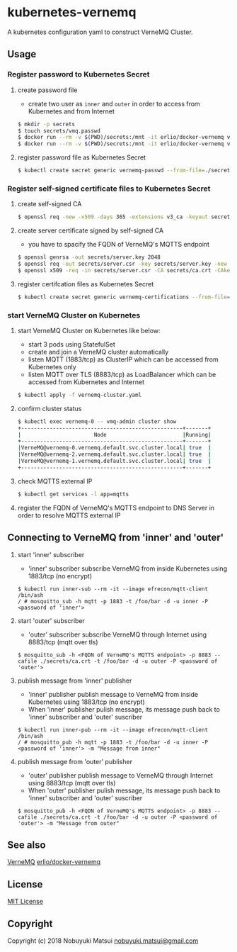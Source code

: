 # kubernetes-vernemq
A kubernetes configuration yaml to construct VerneMQ Cluster.

## Usage
### Register password to Kubernetes Secret
1. create password file
    * create two user as `inner` and `outer` in order to access from Kubernetes and from Internet

    ```bash
    $ mkdir -p secrets
    $ touch secrets/vmq.passwd
    $ docker run --rm -v $(PWD)/secrets:/mnt -it erlio/docker-vernemq vmq-passwd /mnt/vmq.passwd inner
    $ docker run --rm -v $(PWD)/secrets:/mnt -it erlio/docker-vernemq vmq-passwd /mnt/vmq.passwd outer
    ```
1. register password file as Kubernetes Secret

    ```bash
    $ kubectl create secret generic vernemq-passwd --from-file=./secrets/vmq.passwd
    ```

### Register self-signed certificate files to Kubernetes Secret
1. create self-signed CA

    ```bash
    $ openssl req -new -x509 -days 365 -extensions v3_ca -keyout secrets/ca.key -out secrets/ca.crt
    ```
1. create server certificate signed by self-signed CA
    * you have to spacify the FQDN of VerneMQ's MQTTS endpoint

    ```bash
    $ openssl genrsa -out secrets/server.key 2048
    $ openssl req -out secrets/server.csr -key secrets/server.key -new
    $ openssl x509 -req -in secrets/server.csr -CA secrets/ca.crt -CAkey secrets/ca.key -CAcreateserial -out secrets/server.crt -days 365
    ```
1. register certifcation files as Kubernetes Secret

    ```bash
    $ kubectl create secret generic vernemq-certifications --from-file=./secrets/ca.crt --from-file=./secrets/server.crt --from-file=./secrets/server.key
    ```

### start VerneMQ Cluster on Kubernetes
1. start VerneMQ Cluster on Kubernetes like below:
    * start 3 pods using StatefulSet
    * create and join a VerneMQ cluster automatically
    * listen MQTT (1883/tcp) as ClusterIP which can be accessed from Kubernetes only
    * listen MQTT over TLS (8883/tcp) as LoadBalancer which can be accessed from Kubernetes and Internet

    ```bash
    $ kubectl apply -f vernemq-cluster.yaml
    ```
1. confirm cluster status

    ```bash
    $ kubectl exec vernemq-0 -- vmq-admin cluster show
    +---------------------------------------------------+-------+
    |                       Node                        |Running|
    +---------------------------------------------------+-------+
    |VerneMQ@vernemq-0.vernemq.default.svc.cluster.local| true  |
    |VerneMQ@vernemq-2.vernemq.default.svc.cluster.local| true  |
    |VerneMQ@vernemq-1.vernemq.default.svc.cluster.local| true  |
    +---------------------------------------------------+-------+
    ```

1. check MQTTS external IP

    ```bash
    $ kubectl get services -l app=mqtts
    ```

1. register the FQDN of VerneMQ's MQTTS endpoint to DNS Server in order to resolve MQTTS external IP

## Connecting to VerneMQ from 'inner' and 'outer'
1. start 'inner' subscriber
    * 'inner' subscriber subscribe VerneMQ from inside Kubernetes using 1883/tcp (no encrypt)

    ```text
    $ kubectl run inner-sub --rm -it --image efrecon/mqtt-client /bin/ash
    / # mosquitto_sub -h mqtt -p 1883 -t /foo/bar -d -u inner -P <password of 'inner'>
    ```

1. start 'outer' subscriber
    * 'outer' subscriber subscribe VerneMQ through Internet using 8883/tcp (mqtt over tls)

    ```text
    $ mosquitto_sub -h <FQDN of VerneMQ's MQTTS endpoint> -p 8883 --cafile ./secrets/ca.crt -t /foo/bar -d -u outer -P <password of 'outer'>
    ```

1. publish message from 'inner' publisher
    * 'inner' publisher publish message to VerneMQ from inside Kubernetes using 1883/tcp (no encrypt)
    * When 'inner' publisher pulish message, its message push back to 'inner' subscriber and 'outer' suscriber

    ```text
    $ kubectl run inner-pub --rm -it --image efrecon/mqtt-client /bin/ash
    / # mosquitto_pub -h mqtt -p 1883 -t /foo/bar -d -u inner -P <password of 'inner'> -m "Message from inner"
    ```

1. publish message from 'outer' publisher
    * 'outer' publisher publish message to VerneMQ through Internet using 8883/tcp (mqtt over tls)
    * When 'outer' publisher pulish message, its message push back to 'inner' subscriber and 'outer' suscriber

    ```text
    $ mosquitto_pub -h <FQDN of VerneMQ's MQTTS endpoint> -p 8883 --cafile ./secrets/ca.crt -t /foo/bar -d -u outer -P <password of 'outer'> -m "Message from outer"
    ```

## See also

[VerneMQ](https://vernemq.com/)
[erlio/docker-vernemq](https://github.com/erlio/docker-vernemq)

## License

[MIT License](/LICENSE)

## Copyright
Copyright (c) 2018 Nobuyuki Matsui <nobuyuki.matsui@gmail.com>
